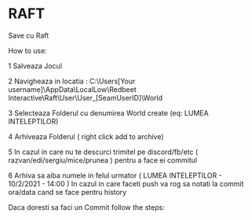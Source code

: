 # RAFT
Save cu Raft


How to use:

1 Salveaza Jocul

2 Navigheaza in locatia : C:\Users[Your username]\AppData\LocalLow\Redbeet Interactive\Raft\User\User_[SeamUserID]\World

3 Selecteaza Folderul cu denumirea World create (eq: LUMEA INTELEPTILOR)

4 Arhiveaza Folderul ( right click add to archive)

5 In cazul in care nu te descurci trimitel pe discord/fb/etc ( razvan/edi/sergiu/mice/prunea ) pentru  a face ei commitul

6 Arhiva sa aiba numele in felul urmator ( LUMEA INTELEPTILOR - 10/2/2021 - 14:00 ) In cazul in care faceti push va rog sa notati la commit ora/data cand se face pentru history



Daca doresti sa faci un Commit follow the steps:
